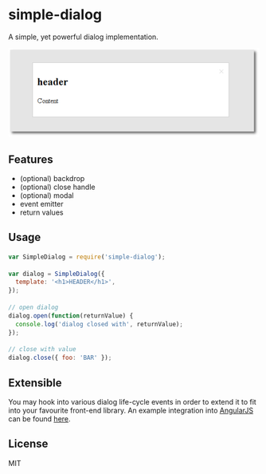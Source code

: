 # simple-dialog

A simple, yet powerful dialog implementation.

![Open Dialog Window](https://github.com/nikku/simple-dialog/blob/master/resources/screenshot.png)


## Features

* (optional) backdrop
* (optional) close handle
* (optional) modal
* event emitter
* return values


## Usage

```javascript
var SimpleDialog = require('simple-dialog');

var dialog = SimpleDialog({
  template: '<h1>HEADER</h1>',
});

// open dialog
dialog.open(function(returnValue) {
  console.log('dialog closed with', returnValue);
});

// close with value
dialog.close({ foo: 'BAR' });
```


## Extensible

You may hook into various dialog life-cycle events in order to extend it to fit into your favourite front-end library. An example integration into [AngularJS](https://angularjs.org/) can be found [here](https://github.com/nikku/ng-simple-dialog).


## License

MIT
